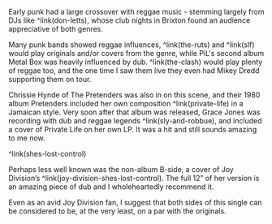 Early punk had a large crossover with reggae music - stemming largely from DJs like ^link(don-letts), whose club nights in Brixton found an audience appreciative of both genres.  

Many punk bands showed reggae influences, ^link(the-ruts) and ^link(slf) would play originals and/or covers from the genre, while PiL's second album Metal Box was heavily influenced by dub. ^link(the-clash) would play plenty of reggae too, and the one time I saw them live they even had Mikey Dredd supporting them on tour.

Chrissie Hynde of The Pretenders was also in on this scene, and their 1980 album Pretenders included her own composition ^link(private-life) in a Jamaican style. Very soon after that album was released, Grace Jones was recording with dub and reggae legends ^link(sly-and-robbue), and included a cover of Private Life on her own LP.  It was a hit and still sounds amazing to me now.

^link(shes-lost-control)

Perhaps less well known was the non-album B-side, a cover of Joy Division’s ^link(joy-division-shes-lost-control). The full 12” of her version is an amazing piece of dub and I wholeheartedly recommend it.

Even as an avid Joy Division fan, I suggest that both sides of this single can be considered to be, at the very least, on a par with the originals.
